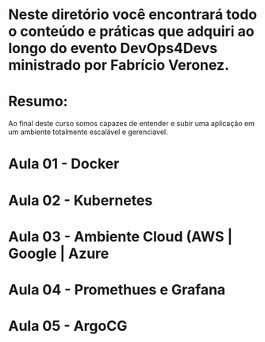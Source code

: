 # Neste diretório você encontrará todo o conteúdo e práticas que adquiri ao longo do evento DevOps4Devs ministrado por Fabrício Veronez.

# Resumo:
Ao final deste curso somos capazes de entender e subir uma aplicação em um ambiente totalmente escalável e gerenciavel.

# Aula 01 - Docker #

# Aula 02 - Kubernetes #

# Aula 03 - Ambiente Cloud (AWS | Google | Azure #

# Aula 04 - Promethues e Grafana #

# Aula 05 - ArgoCG #

